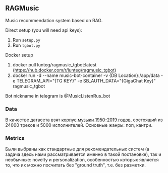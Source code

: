 ## RAGMusic

Music recommendation system based on RAG.

Direct setup (you will need api keys):
1) Run ```setup.py```
2) Run ```tgbot.py```

Docker setup
1) docker pull lunteg/ragmusic_tgbot:latest (https://hub.docker.com/r/lunteg/ragmusic_tgbot)
2) docker run -d --name music-bot-container -v {DB Location}:/app/data -e TELEGRAM_API="{TG KEY}" -e SB_AUTH_DATA="{GigaChat Key}" ragmusic_tgbot

Bot nickname in telegram is @MusicListenRus_bot 


### Data

В качестве датасета взят [корпус музыки 1950-2019 годов](https://www.kaggle.com/datasets/saurabhshahane/music-dataset-1950-to-2019/data), состоящий из 24000 треков и 5000 исполнителей. Основные жанры: поп, кантри.

### Metrics

Были выбраны как стандартные для рекомендательных систем (а задача здесь нами рассматривается именно в такой постановке), так и необычные: novelty и personalization, особенностью которых является то, что их можно посчитать без "ground truth", т.е. без разметки.